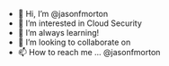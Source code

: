 - 👋 Hi, I’m @jasonfmorton
- 👀 I’m interested in Cloud Security
- 🌱 I’m always learning!
- 💞️ I’m looking to collaborate on 
- 📫 How to reach me ... @jasonfmorton 

<!---
jasonfmorton/jasonfmorton is a ✨ special ✨ repository because its `README.md` (this file) appears on your GitHub profile.
You can click the Preview link to take a look at your changes.
--->
